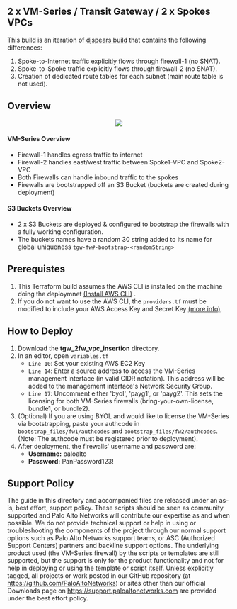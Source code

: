 ## 2 x VM-Series / Transit Gateway / 2 x Spokes VPCs
This build is an iteration of [djspears build](https://github.com/wwce/terraform/tree/master/aws/TGW-VPC) that contains the following differences:
1. Spoke-to-Internet traffic explicitly flows through firewall-1 (no SNAT).  
2. Spoke-to-Spoke traffic explicitly flows through firewall-2 (no SNAT).
3. Creation of dedicated route tables for each subnet (main route table is not used).

## Overview
<p align="center">
<img src="https://raw.githubusercontent.com/wwce/terraform/master/aws/tgw_2fw_vpc_insertion/images/diagram.png">
</p>

#### VM-Series Overview
* Firewall-1 handles egress traffic to internet
* Firewall-2 handles east/west traffic between Spoke1-VPC and Spoke2-VPC
* Both Firewalls can handle inbound traffic to the spokes
* Firewalls are bootstrapped off an S3 Bucket (buckets are created during deployment)

#### S3 Buckets Overview
* 2 x S3 Buckets are deployed & configured to bootstrap the firewalls with a fully working configuration.
* The buckets names have a random 30 string added to its name for global uniqueness `tgw-fw#-bootstrap-<randomString>`

## Prerequistes 
1. This Terraform build assumes the AWS CLI is installed on the machine doing the deploymnet [(Install AWS CLI)](https://docs.aws.amazon.com/cli/latest/userguide/cli-chap-install.html) .
2. If you do not want to use the AWS CLI, the `providers.tf` must be modified to include your AWS Access Key and Secret Key [(more info)](https://www.terraform.io/docs/providers/aws/index.html).

## How to Deploy
1.  Download the **tgw_2fw_vpc_insertion** directory.
2.  In an editor, open `variables.tf`
    *  `Line 10`:  Set your existing AWS EC2 Key 
    *  `Line 14`:  Enter a source address to access the VM-Series management interface (in valid CIDR notation).  This address will be added to the management interface's Network Security Group.
    *  `Line 17`:  Uncomment either 'byol', 'payg1', or 'payg2'.  This sets the licensing for both VM-Series firewalls (bring-your-own-license, bundle1, or bundle2).  
3. (Optional) If you are using BYOL and would like to license the VM-Series via bootstrapping, paste your authcode in  `bootstrap_files/fw1/authcodes` and `bootstrap_files/fw2/authcodes`.  (Note: The authcode must be registered prior to deployment).
4. After deployment, the firewalls' username and password are:
     * **Username:** paloalto
     * **Password:** PanPassword123!

## Support Policy
The guide in this directory and accompanied files are released under an as-is, best effort, support policy. These scripts should be seen as community supported and Palo Alto Networks will contribute our expertise as and when possible. We do not provide technical support or help in using or troubleshooting the components of the project through our normal support options such as Palo Alto Networks support teams, or ASC (Authorized Support Centers) partners and backline support options. The underlying product used (the VM-Series firewall) by the scripts or templates are still supported, but the support is only for the product functionality and not for help in deploying or using the template or script itself.
Unless explicitly tagged, all projects or work posted in our GitHub repository (at https://github.com/PaloAltoNetworks) or sites other than our official Downloads page on https://support.paloaltonetworks.com are provided under the best effort policy.
